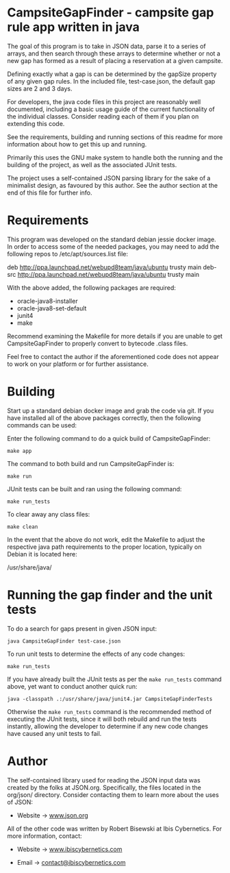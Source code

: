 # CampsiteGapFinder - campsite gap rule app written in java

The goal of this program is to take in JSON data, parse it to a series of
arrays, and then search through these arrays to determine whether or not a
new gap has formed as a result of placing a reservation at a given campsite.

Defining exactly what a gap is can be determined by the gapSize property of
any given gap rules. In the included file, test-case.json, the default gap
sizes are 2 and 3 days.

For developers, the java code files in this project are reasonably well
documented, including a basic usage guide of the current functionality
of the individual classes. Consider reading each of them if you plan on
extending this code.

See the requirements, building and running sections of this readme for more
information about how to get this up and running.

Primarily this uses the GNU make system to handle both the running and
the building of the project, as well as the associated JUnit tests.

The project uses a self-contained JSON parsing library for the sake of
a minimalist design, as favoured by this author. See the author section at
the end of this file for further info.

# Requirements

This program was developed on the standard debian jessie docker image. In
order to access some of the needed packages, you may need to add the
following repos to /etc/apt/sources.list file:

deb http://ppa.launchpad.net/webupd8team/java/ubuntu trusty main
deb-src http://ppa.launchpad.net/webupd8team/java/ubuntu trusty main

With the above added, the following packages are required:

* oracle-java8-installer
* oracle-java8-set-default
* junit4
* make

Recommend examining the Makefile for more details if you are unable to get
CampsiteGapFinder to properly convert to bytecode .class files.

Feel free to contact the author if the aforementioned code does not appear
to work on your platform or for further assistance.


# Building

Start up a standard debian docker image and grab the code via git. If you
have installed all of the above packages correctly, then the following
commands can be used:

Enter the following command to do a quick build of CampsiteGapFinder:

    make app

The command to both build and run CampsiteGapFinder is:

    make run

JUnit tests can be built and ran using the following command:

    make run_tests

To clear away any class files:

    make clean

In the event that the above do not work, edit the Makefile to adjust the
respective java path requirements to the proper location, typically on
Debian it is located here:

/usr/share/java/


# Running the gap finder and the unit tests

To do a search for gaps present in given JSON input:

    java CampsiteGapFinder test-case.json

To run unit tests to determine the effects of any code changes:

    make run_tests

If you have already built the JUnit tests as per the `make run_tests` command
above, yet want to conduct another quick run:

    java -classpath .:/usr/share/java/junit4.jar CampsiteGapFinderTests

Otherwise the `make run_tests` command is the recommended method of executing
the JUnit tests, since it will both rebuild and run the tests instantly,
allowing the developer to determine if any new code changes have caused any
unit tests to fail.

# Author

The self-contained library used for reading the JSON input data was created
by the folks at JSON.org. Specifically, the files located in the org/json/
directory. Consider contacting them to learn more about the uses of JSON:

* Website -> www.json.org

All of the other code was written by Robert Bisewski at Ibis Cybernetics.
For more information, contact:

* Website -> www.ibiscybernetics.com

* Email -> contact@ibiscybernetics.com
